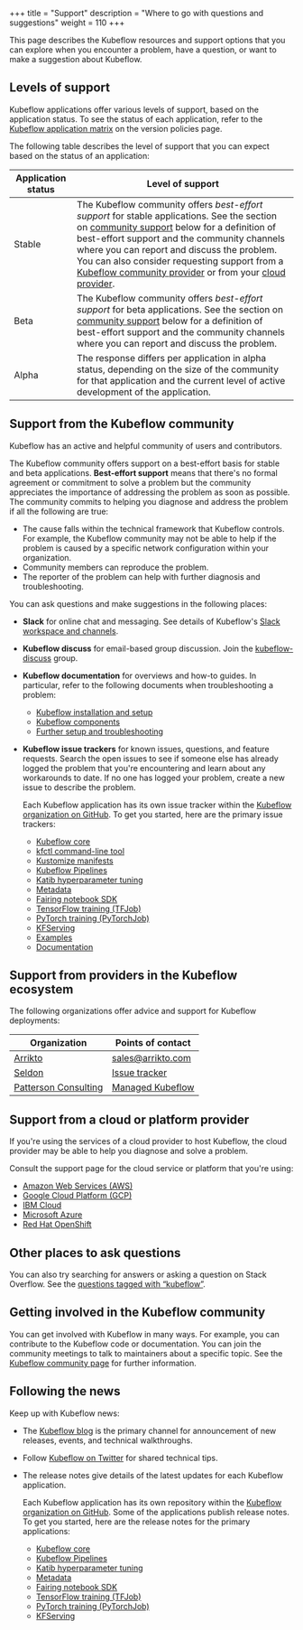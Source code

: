 +++
title = "Support"
description = "Where to go with questions and suggestions"
weight = 110
+++

This page describes the Kubeflow resources and support options that you can
explore when you encounter a problem, have a question, or want to make a
suggestion about Kubeflow.

## Levels of support

Kubeflow applications offer various levels of support, based on the application
status. To see the status of each application, refer to the 
[Kubeflow application 
matrix](/docs/reference/version-policy/#kubeflow-application-matrix) on the
version policies page.

The following table describes the level of support that you can expect based on
the status of an application:

<div class="table-responsive">
  <table class="table table-bordered">
    <thead class="thead-light">
      <tr>
        <th>Application status</th>
        <th>Level of support</th>
      </tr>
    </thead>
    <tbody>
      <tr>
        <td>Stable</td>
        <td>The Kubeflow community offers <i>best-effort support</i> for stable
          applications. See the section on 
          <a href="#community-support">community support</a> below for a
          definition of best-effort support and the community channels where you 
          can report and discuss the problem. You can also consider requesting 
          support from a 
          <a href="#provider-support">Kubeflow community provider</a> or from 
          your <a href="#cloud-support">cloud provider</a>.
        </td>
      </tr>
      <tr>
        <td>Beta</td>
        <td>The Kubeflow community offers <i>best-effort support</i> for beta
          applications. See the section on 
          <a href="#community-support">community support</a> below for a
          definition of best-effort support and the community channels where you 
          can report and discuss the problem. 
        </td>
      </tr>
      <tr>
        <td>Alpha</td>
        <td>The response differs per application in alpha status, depending on
          the size of the community for that application and the current level
          of active development of the application.</td>
      </tr>
    </tbody>
  </table>
</div>

<a id="community-support"></a>
## Support from the Kubeflow community

Kubeflow has an active and helpful community of users and contributors. 

The Kubeflow community offers support on a best-effort basis for stable and beta
applications.
**Best-effort support** means that there's no formal agreement or
commitment to solve a problem but the community appreciates the
importance of addressing the problem as soon as possible. The community commits
to helping you diagnose and address the problem if all the following are true:

* The cause falls within the technical framework that Kubeflow controls. For
  example, the Kubeflow community may not be able to help if the problem is 
  caused by a specific network configuration within your organization.
* Community members can reproduce the problem.
* The reporter of the problem can help with further diagnosis and 
  troubleshooting.

You can ask questions and make suggestions in the following places:

* **Slack** for online chat and messaging. See details of Kubeflow's 
  [Slack workspace and channels](/docs/about/community/#slack).
* **Kubeflow discuss** for email-based group discussion. Join the
  [kubeflow-discuss](https://groups.google.com/forum/#!forum/kubeflow-discuss) 
  group.
* **Kubeflow documentation** for overviews and how-to guides. In particular,
  refer to the following documents when troubleshooting a problem:

  * [Kubeflow installation and setup](/docs/started/getting-started/)
  * [Kubeflow components](/docs/components/)
  * [Further setup and troubleshooting](/docs/other-guides/)

* **Kubeflow issue trackers** for known issues, questions, and feature requests.
  Search the open issues to see if someone else has already logged the problem 
  that you're encountering and learn about any workarounds to date. If no one
  has logged your problem, create a new issue to describe the problem.

    Each Kubeflow application has its own issue tracker within the [Kubeflow
    organization on GitHub](https://github.com/kubeflow). To get you started,
    here are the primary issue trackers:

  * [Kubeflow core](https://github.com/kubeflow/kubeflow/issues)
  * [kfctl command-line tool](https://github.com/kubeflow/kfctl/issues)
  * [Kustomize manifests](https://github.com/kubeflow/manifests/issues)
  * [Kubeflow Pipelines](https://github.com/kubeflow/pipelines/issues)
  * [Katib hyperparameter tuning](https://github.com/kubeflow/katib/issues)
  * [Metadata](https://github.com/kubeflow/metadata/issues)
  * [Fairing notebook SDK](https://github.com/kubeflow/fairing/issues)
  * [TensorFlow training (TFJob)](https://github.com/kubeflow/tf-operator/issues)
  * [PyTorch training (PyTorchJob)](https://github.com/kubeflow/pytorch-operator/issues)
  * [KFServing](https://github.com/kubeflow/kfserving/issues)
  * [Examples](https://github.com/kubeflow/examples/issues)
  * [Documentation](https://github.com/kubeflow/website/issues)

<a id="provider-support"></a>
## Support from providers in the Kubeflow ecosystem

The following organizations offer advice and support for Kubeflow deployments:

<div class="table-responsive">
  <table class="table table-bordered">
    <thead class="thead-light">
      <tr>
        <th>Organization</th>
        <th>Points of contact</th>
      </tr>
    </thead>
    <tbody>
      <tr>
        <td><a href="https://www.arrikto.com">Arrikto</a></td>
        <td><a href="mailto:sales@arrikto.com">sales@arrikto.com</a></td>
      </tr>
      <tr>
        <td><a href="https://www.seldon.io/">Seldon</a></td>
        <td> 
        <a href="https://github.com/SeldonIO/seldon-core/issues">Issue 
        tracker</a></td>
      </tr>
      <tr>
        <td><a href="https://www.pattersonconsultingtn.com/">Patterson Consulting</a></td>
        <td> 
        <a href="http://www.pattersonconsultingtn.com/offerings/managed_kubeflow.html">Managed Kubeflow</a></td>
      </tr>      
    </tbody>
  </table>
</div>

<a id="cloud-support"></a>
## Support from a cloud or platform provider

If you're using the services of a cloud provider to host Kubeflow, the cloud
provider may be able to help you diagnose and solve a problem.

Consult the support page for the cloud service or platform that you're using:

* [Amazon Web Services (AWS)](https://aws.amazon.com/contact-us/)
* [Google Cloud Platform (GCP)](https://cloud.google.com/support-hub/)
* [IBM Cloud](https://www.ibm.com/cloud/support)
* [Microsoft Azure](https://azure.microsoft.com/en-au/support/options/)
* [Red Hat OpenShift](https://help.openshift.com/)

## Other places to ask questions

You can also try searching for answers or asking a question on Stack Overflow. 
See the [questions tagged with
“kubeflow”](https://stackoverflow.com/questions/tagged/kubeflow).

## Getting involved in the Kubeflow community

You can get involved with Kubeflow in many ways. For example, you can
contribute to the Kubeflow code or documentation. You can join the community
meetings to talk to maintainers about a specific topic. See the
[Kubeflow community page](/docs/about/community/) for further information.

## Following the news

Keep up with Kubeflow news:

* The [Kubeflow blog](https://medium.com/kubeflow) is the primary channel for
  announcement of new releases, events, and technical walkthroughs.
* Follow [Kubeflow on Twitter](https://twitter.com/kubeflow) for shared
  technical tips.
* The release notes give details of the latest updates for each Kubeflow 
  application.

    Each Kubeflow application has its own repository within the [Kubeflow
    organization on GitHub](https://github.com/kubeflow). Some of the 
    applications publish release notes. To get you started,
    here are the release notes for the primary applications:

  * [Kubeflow core](https://github.com/kubeflow/kubeflow/releases)
  * [Kubeflow Pipelines](https://github.com/kubeflow/pipelines/releases)
  * [Katib hyperparameter tuning](https://github.com/kubeflow/katib/releases)
  * [Metadata](https://github.com/kubeflow/metadata/releases)
  * [Fairing notebook SDK](https://github.com/kubeflow/fairing/releases)
  * [TensorFlow training (TFJob)](https://github.com/kubeflow/tf-operator/releases)
  * [PyTorch training (PyTorchJob)](https://github.com/kubeflow/pytorch-operator/releases)
  * [KFServing](https://github.com/kubeflow/kfserving/releases)
  
